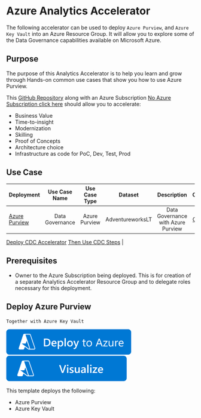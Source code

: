 # Azure Analytics Accelerator

The following accelerator can be used to deploy `Azure Purview`, and `Azure Key Vault` into an Azure Resource Group.  It will allow you to explore some of the Data Governance capabilities available on Microsoft Azure.  

## Purpose

The purpose of this Analytics Accelerator is to help you learn and grow through Hands-on common use cases that show you how to use Azure Purview.

This [GitHub Repository](https://github.com/DataSnowman/purviewARM) along with an Azure Subscription [No Azure Subscription click here](https://azure.microsoft.com/en-us/free/) should allow you to accelerate:

* Business Value
* Time-to-insight
* Modernization
* Skilling
* Proof of Concepts
* Architecture choice
* Infrastructure as code for PoC, Dev, Test, Prod

## Use Case

| Deployment | Use Case Name | Use Case Type | Dataset | Description | Code | Instruction Steps |
| :------------- | :----------: | :----------: | :----------: | :----------: | :----------: | :----------: |
| [Azure Purview](https://github.com/DataSnowman/purviewARM#deploy-azure-purview) | Data Governance | Azure Purview | AdventureworksLT | Data Governance with Azure Purview | [Code](https://github.com/DataSnowman/analytics-accelerator/tree/main/usecases/cdc/code) | 
[Deploy CDC Accelerator](https://github.com/DataSnowman/analytics-accelerator#deploy-an-azure-databricks-workspace)
[Then Use CDC Steps](https://github.com/DataSnowman/analytics-accelerator/blob/main/usecases/cdc/steps/usecasesteps.md) |

## Prerequisites

- Owner to the Azure Subscription being deployed. This is for creation of a separate Analytics Accelerator Resource Group and to delegate roles necessary for this deployment.

## Deploy Azure Purview

`Together with Azure Key Vault`

[![Deploy To Azure](https://raw.githubusercontent.com/Azure/azure-quickstart-templates/master/1-CONTRIBUTION-GUIDE/images/deploytoazure.svg?sanitize=true)](https://portal.azure.com/#create/Microsoft.Template/uri/https%3A%2F%2Fraw.githubusercontent.com%2FDataSnowman%2FpurviewARM%2Fmain%2Fworkspace%2FpurviewAccount%2Fazuredeploy.json) [![Visualize](https://raw.githubusercontent.com/Azure/azure-quickstart-templates/master/1-CONTRIBUTION-GUIDE/images/visualizebutton.svg?sanitize=true)](http://armviz.io/#/?load=https%3A%2F%2Fraw.githubusercontent.com%2FDataSnowman%2FpurviewARM%2Fmain%2Fworkspace%2FpurviewAccount%2Fazuredeploy.json)

This template deploys the following:

- Azure Purview
- Azure Key Vault
